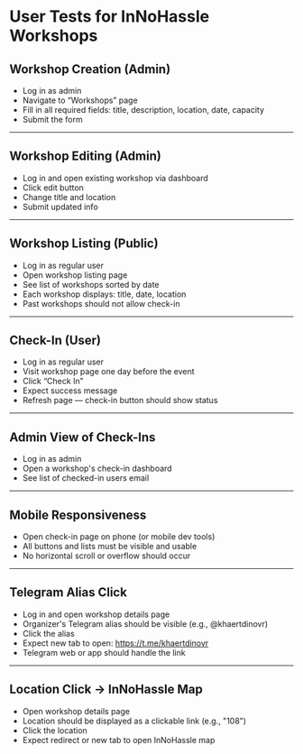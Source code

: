 # User Tests for InNoHassle Workshops

## Workshop Creation (Admin)

- Log in as admin
- Navigate to “Workshops” page
- Fill in all required fields: title, description, location, date, capacity
- Submit the form

---

## Workshop Editing (Admin)

- Log in and open existing workshop via dashboard
- Click edit button
- Change title and location
- Submit updated info

---

## Workshop Listing (Public)

- Log in as regular user
- Open workshop listing page
- See list of workshops sorted by date
- Each workshop displays: title, date, location
- Past workshops should not allow check-in

---

## Check-In (User)

- Log in as regular user
- Visit workshop page one day before the event
- Click “Check In”
- Expect success message
- Refresh page — check-in button should show status

---

## Admin View of Check-Ins

- Log in as admin
- Open a workshop's check-in dashboard
- See list of checked-in users email

---

## Mobile Responsiveness

- Open check-in page on phone (or mobile dev tools)
- All buttons and lists must be visible and usable
- No horizontal scroll or overflow should occur

---

## Telegram Alias Click

- Log in and open workshop details page
- Organizer's Telegram alias should be visible (e.g., @khaertdinovr)
- Click the alias
- Expect new tab to open: https://t.me/khaertdinovr
- Telegram web or app should handle the link

---

## Location Click → InNoHassle Map

- Open workshop details page
- Location should be displayed as a clickable link (e.g., "108")
- Click the location
- Expect redirect or new tab to open InNoHassle map
